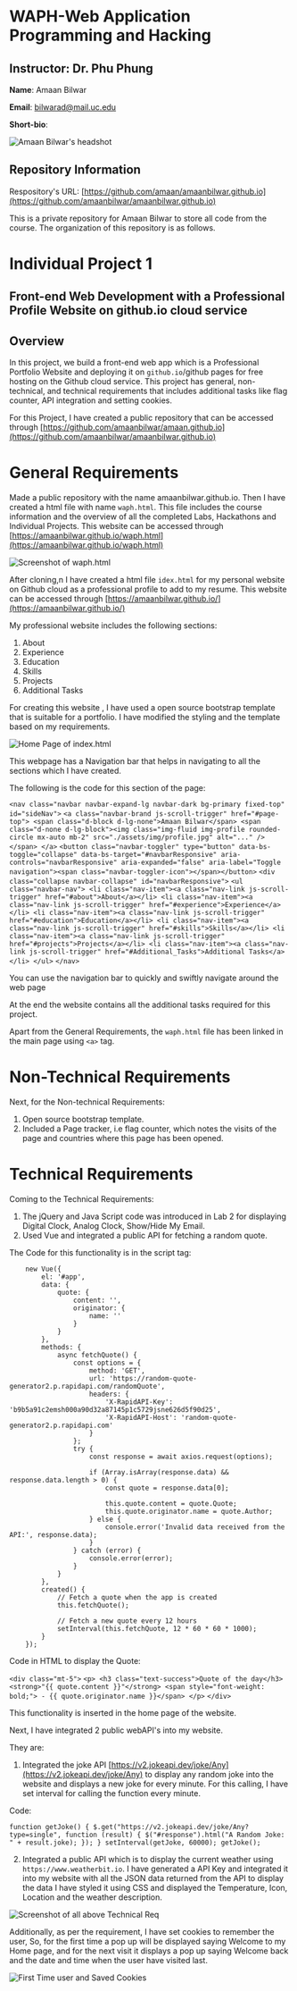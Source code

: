 # WAPH-Web Application Programming and Hacking

## Instructor: Dr. Phu Phung

**Name**: Amaan Bilwar

**Email**: bilwarad@mail.uc.edu

**Short-bio**: 

![Amaan Bilwar's headshot](./assets/img/profile.jpg)

## Repository Information

Respository's URL: [https://github.com/amaan/amaanbilwar.github.io](https://github.com/amaanbilwar/amaanbilwar.github.io)

This is a private repository for Amaan Bilwar to store all code from the
course. The organization of this repository is as follows.

# Individual Project 1
## Front-end Web Development with a Professional Profile Website on github.io cloud service

## Overview 
In this project, we build a front-end web app which is a Professional Portfolio Website and deploying it on `github.io`/github pages for free hosting on the Github cloud service. This project has general, non-technical, and technical requirements that includes additional tasks like flag counter, API integration and setting cookies. 

For this Project, I have created a public repository that can be accessed through [https://github.com/amaanbilwar/amaan.github.io](https://github.com/amaanbilwar/amaanbilwar.github.io)

# General Requirements

Made a public repository with the name amaanbilwar.github.io. Then I have created a html file with name `waph.html`. This file includes the course information and the overview of all the completed Labs, Hackathons and Individual Projects. This website can be accessed through [https://amaanbilwar.github.io/waph.html](https://amaanbilwar.github.io/waph.html)

![Screenshot of `waph.html`](assets/img/Screenshot-1.png)

After cloning,n I have created a html file `idex.html` for my personal website on Github cloud as a professional profile to add to my resume. This website can be accessed through [https://amaanbilwar.github.io/](https://amaanbilwar.github.io/)

My professional website includes the following sections:
1. About
2. Experience
3. Education
4. Skills
5. Projects
6. Additional Tasks

For creating this website , I have used a open source bootstrap template that is suitable for a portfolio. I have modified the styling and the template based on my requirements. 

![Home Page of `index.html`](assets/img/Screenshot-2.png)

This webpage has a Navigation bar that helps in navigating to all the sections which I have created. 

The following is the code for this section of the page:

```<nav class="navbar navbar-expand-lg navbar-dark bg-primary fixed-top" id="sideNav">```
        `<a class="navbar-brand js-scroll-trigger" href="#page-top">
            <span class="d-block d-lg-none">Amaan Bilwar</span>
            <span class="d-none d-lg-block"><img class="img-fluid img-profile rounded-circle mx-auto mb-2"
                    src="./assets/img/profile.jpg" alt="..." /></span>
        </a>`
        `<button class="navbar-toggler" type="button" data-bs-toggle="collapse" data-bs-target="#navbarResponsive"
            aria-controls="navbarResponsive" aria-expanded="false" aria-label="Toggle navigation"><span
                class="navbar-toggler-icon"></span></button>`
        `<div class="collapse navbar-collapse" id="navbarResponsive">`
            ```<ul class="navbar-nav">
                <li class="nav-item"><a class="nav-link js-scroll-trigger" href="#about">About</a></li>
                <li class="nav-item"><a class="nav-link js-scroll-trigger" href="#experience">Experience</a></li>
                <li class="nav-item"><a class="nav-link js-scroll-trigger" href="#education">Education</a></li>
                <li class="nav-item"><a class="nav-link js-scroll-trigger" href="#skills">Skills</a></li>
                <li class="nav-item"><a class="nav-link js-scroll-trigger" href="#projects">Projects</a></li>
                <li class="nav-item"><a class="nav-link js-scroll-trigger" href="#Additional_Tasks">Additional Tasks</a></li>
            </ul>```
        </div>
`</nav>`


You can use the navigation bar to quickly and swiftly navigate around the web page

At the end the website contains all the additional tasks required for this project. 

Apart from the General Requirements, the `waph.html` file has been linked in the main page using `<a>` tag. 

# Non-Technical Requirements
Next, for the Non-technical Requirements:

1. Open source bootstrap template. 
2. Included a Page tracker, i.e flag counter, which notes the visits of the page and countries where this page has been opened. 

# Technical Requirements

Coming to the Technical Requirements:

1. The jQuery and Java Script code was introduced in Lab 2 for displaying Digital Clock, Analog Clock, Show/Hide My Email. 
2. Used Vue and integrated a public API for fetching a random quote.

The Code for this functionality is in the script tag:


        new Vue({
            el: '#app',
            data: {
                quote: {
                    content: '',
                    originator: {
                        name: ''
                    }
                }
            },
            methods: {
                async fetchQuote() {
                    const options = {
                        method: 'GET',
                        url: 'https://random-quote-generator2.p.rapidapi.com/randomQuote',
                        headers: {
                            'X-RapidAPI-Key': 'b9b5a91c2emsh000a90d32a87145p1c5729jsne626d5f90d25',
                            'X-RapidAPI-Host': 'random-quote-generator2.p.rapidapi.com'
                        }
                    };
                    try {
                        const response = await axios.request(options);

                        if (Array.isArray(response.data) && response.data.length > 0) {
                            const quote = response.data[0];

                            this.quote.content = quote.Quote;
                            this.quote.originator.name = quote.Author;
                        } else {
                            console.error('Invalid data received from the API:', response.data);
                        }
                    } catch (error) {
                        console.error(error);
                    }
                }
            },
            created() {
                // Fetch a quote when the app is created
                this.fetchQuote();

                // Fetch a new quote every 12 hours
                setInterval(this.fetchQuote, 12 * 60 * 60 * 1000);
            }
        });

Code in HTML to display the Quote:

`<div class="mt-5">`
    ```<p>
    <h3 class="text-success">Quote of the day</h3>
    <strong>"{{ quote.content }}"</strong>
    <span style="font-weight: bold;"> - {{ quote.originator.name }}</span>
    </p>```
`</div>`

This functionality is inserted in the home page of the website. 

Next, I have integrated 2 public webAPI's into my website.

They are:

1. Integrated the joke API [https://v2.jokeapi.dev/joke/Any](https://v2.jokeapi.dev/joke/Any) to display any random joke into the website and displays a new joke for every minute. For this calling, I have set interval for calling the function every minute. 

Code:

`function getJoke() {
            $.get("https://v2.jokeapi.dev/joke/Any?type=single", function (result) {
                $("#response").html("A Random Joke: " + result.joke);
            });
        }
setInterval(getJoke, 60000);
getJoke();`

2. Integrated a public API which is to display the current weather using `https://www.weatherbit.io`. I have generated a API Key and integrated it into my website with all the JSON data returned from the API to display the data I have styled it using CSS and displayed the Temperature, Icon, Location and the weather description. 

![Screenshot of all above Technical Req](assets/img/Screenshot-3.png)

Additionally, as per the requirement, I have set cookies to remember the user, So, for the first time a pop up will be displayed saying Welcome to my Home page, and for the next visit it displays a pop up saying Welcome back and the date and time when the user have visited last. 

![First Time user and Saved Cookies](assets/img/Screenshot-4.png)
